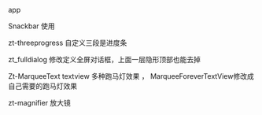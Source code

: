 app

Snackbar 使用

zt-threeprogress
自定义三段是进度条


zt_fulldialog
修改定义全屏对话框，上面一层隐形顶部也能去掉

Zt-MarqueeText
textview 多种跑马灯效果 ， MarqueeForeverTextView修改成自己需要的跑马灯效果

zt-magnifier
放大镜